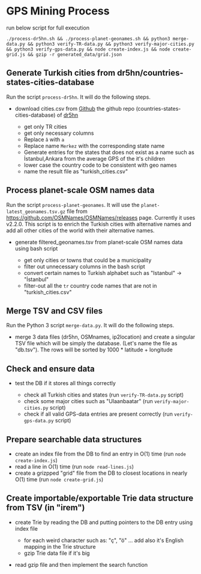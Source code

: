 # GPS Mining Process

run below script for full execution

```
./process-dr5hn.sh && ./process-planet-geonames.sh && python3 merge-data.py && python3 verify-TR-data.py && python3 verify-major-cities.py && python3 verify-gps-data.py && node create-index.js && node create-grid.js && gzip -r generated_data/grid.json
```

## Generate Turkish cities from dr5hn/countries-states-cities-database

Run the script `process-dr5hn`. It will do the following steps.

- download cities.csv from [Github](https://github.com/dr5hn/countries-states-cities-database/blob/master/csv/cities.csv) the github repo (countries-states-cities-database) of [dr5hn](https://github.com/dr5hn)

  - get only TR cities
  - get only necessary columns
  - Replace `â` with `a`
  - Replace name `Merkez` with the corresponding state name
  - Generate entries for the states that does not exist as a name such as İstanbul,Ankara from the average GPS of the it's children
  - lower case the country code to be consistent with geo names
  - name the result file as "turkish_cities.csv"

## Process planet-scale OSM names data

Run the script `process-planet-geonames`. It will use the `planet-latest_geonames.tsv.gz` file from https://github.com/OSMNames/OSMNames/releases page. Currently it uses v2.2.0. This script is to enrich the Turkish cities with alternative names and add all other cities of the world with their alternative names.

- generate filtered_geonames.tsv from planet-scale OSM names data using bash script

  - get only cities or towns that could be a municipality
  - filter out unnecessary columns in the bash script
  - convert certain names to Turkish alphabet such as "Istanbul" -> "İstanbul"
  - filter-out all the `tr` country code names that are not in "turkish_cities.csv"

## Merge TSV and CSV files

Run the Python 3 script `merge-data.py`. It will do the following steps.

- merge 3 data files (dr5hn, OSMnames, ip2location) and create a singular TSV file which will be simply the database. (Let's name the file as "db.tsv"). The rows will be sorted by 1000 \* latitude + longitude

## Check and ensure data

- test the DB if it stores all things correctly

  - check all Turkish cities and states (run `verify-TR-data.py` script)
  - check some major cities such as "Ulaanbaatar" (run `verify-major-cities.py` script)
  - check if all valid GPS-data entries are present correctly (run `verify-gps-data.py` script)

## Prepare searchable data structures

- create an index file from the DB to find an entry in O(1) time (run `node create-index.js`)
- read a line in O(1) time (run `node read-lines.js`)
- create a grizpped "grid" file from the DB to closest locations in nearly O(1) time (run `node create-grid.js`)

## Create importable/exportable Trie data structure from TSV (in "irem")

- create Trie by reading the DB and putting pointers to the DB entry using index file

  - for each weird character such as: "ç", "ö" ... add also it's English mapping in the Trie structure
  - gzip Trie data file if it's big

- read gzip file and then implement the search function
